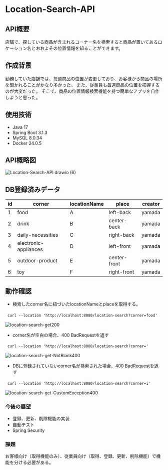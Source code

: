 # Location-Search-API

## API概要
店舗で、探している商品が含まれるコーナー名を検索すると商品が置いてあるロケーション名とおおよその位置情報を知ることができます。

## 作成背景
勤務していた店舗では、毎週商品の位置が変更しており、お客様から商品の場所を聞かれることがかなり多かった。
また、従業員も毎週商品の位置を把握するのが大変だった。
そこで、商品の位置情報検索機能を持つ簡単なアプリを自作しようと思った。

## 使用技術
* Java 17
* Spring Boot 3.1.3
* MySQL 8.0.34
* Docker 24.0.5
  

## API概略図
![Location-Search-API drawio (6)](https://github.com/Haruka2306/Location-Search-API/assets/137120436/07d337e7-3d9e-4d03-811c-54009ce088c4)






## DB登録済みデータ
| id | corner | locationName | place | creator|
| ---- | ---- | ---- | ---- |----|
| 1 | food | A | left-back | yamada |
| 2 | drink | B | center-back | yamada |
| 3 | daily-necessities | C | right-back | yamada |
| 4 | electronic-appliances | D | left-front | yamada |
| 5 | outdoor-product | E | center-front | yamada |
| 6 | toy | F | right-front | yamada |


## 動作確認
* 検索したcorner名に紐づいたlocationNameとplaceを取得する。
####
     curl --location 'http://localhost:8080/location-search?corner=food'
![location-search-get200](https://github.com/Haruka2306/Location-Search-API/assets/137120436/96ac3c34-dab7-433c-b988-c0d847488ab2)

* corner名が空白の場合、400 BadRequestを返す
####
     curl --location 'http://localhost:8080/location-search?corner='
![location-search-get-NotBlank400](https://github.com/Haruka2306/Location-Search-API/assets/137120436/07ee3026-cfd3-4004-8a17-47cba81c67d7)

* DBに登録されていないcorner名が検索された場合、400 BadRequestを返す
####
     curl --location 'http://localhost:8080/location-search?corner=i'
![location-search-get-CustomException400](https://github.com/Haruka2306/Location-Search-API/assets/137120436/f471b8da-b559-4056-97b6-135f6c32e22e)

### 今後の展望
* 登録、更新、削除機能の実装
* 自動テスト
* Spring Security

### 課題
お客様向け（取得機能のみ）、従業員向け（取得、登録、更新、削除機能）で機能を分ける必要がある。

